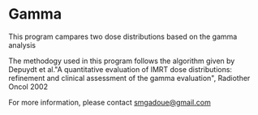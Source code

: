 # Gamma

This program campares two dose distributions based on the gamma analysis 

The methodogy used in this program follows the algorithm given by Depuydt et al."A quantitative evaluation of IMRT dose distributions: refinement and clinical assessment of the gamma evaluation", Radiother Oncol 2002

For more information, please contact smgadoue@gmail.com
